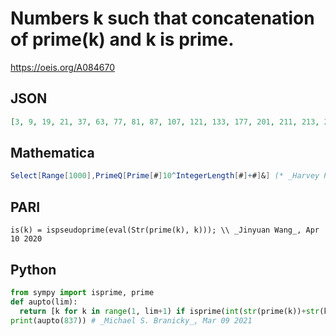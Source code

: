 # Numbers k such that concatenation of prime\(k\) and k is prime\.
https://oeis.org/A084670
## JSON
```JSON
[3, 9, 19, 21, 37, 63, 77, 81, 87, 107, 121, 133, 177, 201, 211, 213, 217, 281, 293, 303, 321, 327, 329, 333, 351, 391, 393, 439, 481, 503, 507, 519, 543, 547, 551, 561, 579, 581, 599, 621, 639, 657, 663, 667, 711, 721, 727, 743, 793, 813, 819, 827, 829, 831, 837]
```
## Mathematica
```Mathematica
Select[Range[1000],PrimeQ[Prime[#]10^IntegerLength[#]+#]&] (* _Harvey P. Dale_, Apr 09 2022 *)
```
## PARI
```PARI
is(k) = ispseudoprime(eval(Str(prime(k), k))); \\ _Jinyuan Wang_, Apr 10 2020
```
## Python
```Python
from sympy import isprime, prime
def aupto(lim):
  return [k for k in range(1, lim+1) if isprime(int(str(prime(k))+str(k)))]
print(aupto(837)) # _Michael S. Branicky_, Mar 09 2021
```
